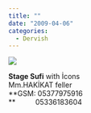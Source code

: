 ```yaml
---
title: ""
date: "2009-04-06"
categories: 
  - Dervish
---
```


**![](/uploads/image/baz(1).jpg)**

**Stage Sufi** with İcons  
Mm.HAKİKAT feller  
**GSM: 05377975916  
**          05336183604
